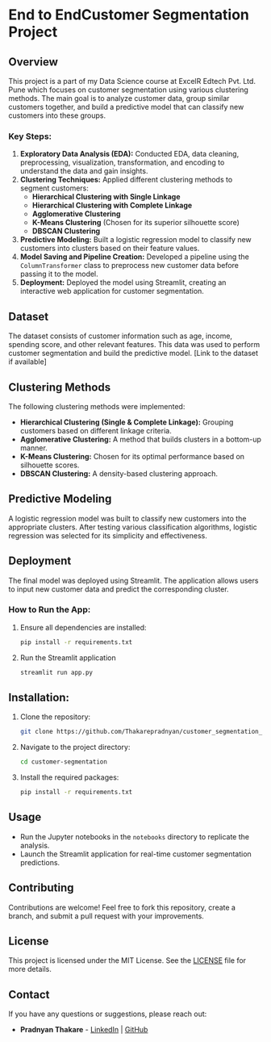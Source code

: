 # End to EndCustomer Segmentation Project

## Overview
This project is a part of my Data Science course at ExcelR Edtech Pvt. Ltd. Pune which focuses on customer segmentation using various clustering methods. The main goal is to analyze customer data, group similar customers together, and build a predictive model that can classify new customers into these groups. 

### Key Steps:
1. **Exploratory Data Analysis (EDA):** Conducted EDA, data cleaning, preprocessing, visualization, transformation, and encoding to understand the data and gain insights.
2. **Clustering Techniques:** Applied different clustering methods to segment customers:
   - **Hierarchical Clustering with Single Linkage**
   - **Hierarchical Clustering with Complete Linkage**
   - **Agglomerative Clustering**
   - **K-Means Clustering** (Chosen for its superior silhouette score)
   - **DBSCAN Clustering**
3. **Predictive Modeling:** Built a logistic regression model to classify new customers into clusters based on their feature values.
4. **Model Saving and Pipeline Creation:** Developed a pipeline using the `ColumnTransformer` class to preprocess new customer data before passing it to the model.
5. **Deployment:** Deployed the model using Streamlit, creating an interactive web application for customer segmentation.

## Dataset
The dataset consists of customer information such as age, income, spending score, and other relevant features. This data was used to perform customer segmentation and build the predictive model. [Link to the dataset if available]

## Clustering Methods
The following clustering methods were implemented:
- **Hierarchical Clustering (Single & Complete Linkage):** Grouping customers based on different linkage criteria.
- **Agglomerative Clustering:** A method that builds clusters in a bottom-up manner.
- **K-Means Clustering:** Chosen for its optimal performance based on silhouette scores.
- **DBSCAN Clustering:** A density-based clustering approach.

## Predictive Modeling
A logistic regression model was built to classify new customers into the appropriate clusters. After testing various classification algorithms, logistic regression was selected for its simplicity and effectiveness.

## Deployment
The final model was deployed using Streamlit. The application allows users to input new customer data and predict the corresponding cluster.

### How to Run the App:
1. Ensure all dependencies are installed:
   ```bash
   pip install -r requirements.txt
   
2. Run the Streamlit application
   ```bash
   streamlit run app.py

## Installation:
1. Clone the repository:
   ```bash
   git clone https://github.com/Thakarepradnyan/customer_segmentation_P416.git

2. Navigate to the project directory:
   ```bash
   cd customer-segmentation

3. Install the required packages:
   ```bash
   pip install -r requirements.txt
   
## Usage
- Run the Jupyter notebooks in the `notebooks` directory to replicate the analysis.
- Launch the Streamlit application for real-time customer segmentation predictions.

## Contributing
Contributions are welcome! Feel free to fork this repository, create a branch, and submit a pull request with your improvements.

## License
This project is licensed under the MIT License. See the [LICENSE](LICENSE) file for more details.

## Contact
If you have any questions or suggestions, please reach out:

- **Pradnyan Thakare** - [LinkedIn](https://www.linkedin.com/in/pradnyanthakare) | [GitHub](https://github.com/Thakarepradnyan)


